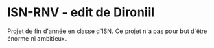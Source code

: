 # ISN-RNV - edit de Dironiil
Projet de fin d'année en classe d'ISN.
Ce projet n'a pas pour but d'être énorme ni ambitieux.

